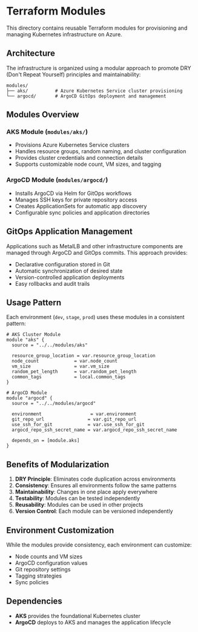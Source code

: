 # Terraform Modules

This directory contains reusable Terraform modules for provisioning and managing Kubernetes infrastructure on Azure.

## Architecture

The infrastructure is organized using a modular approach to promote DRY (Don't Repeat Yourself) principles and maintainability:

```
modules/
├── aks/          # Azure Kubernetes Service cluster provisioning
└── argocd/       # ArgoCD GitOps deployment and management
```

## Modules Overview

### AKS Module (`modules/aks/`)
- Provisions Azure Kubernetes Service clusters
- Handles resource groups, random naming, and cluster configuration
- Provides cluster credentials and connection details
- Supports customizable node count, VM sizes, and tagging

### ArgoCD Module (`modules/argocd/`)
- Installs ArgoCD via Helm for GitOps workflows
- Manages SSH keys for private repository access
- Creates ApplicationSets for automatic app discovery
- Configurable sync policies and application directories

## GitOps Application Management

Applications such as MetalLB and other infrastructure components are managed through ArgoCD and GitOps commits. This approach provides:
- Declarative configuration stored in Git
- Automatic synchronization of desired state
- Version-controlled application deployments
- Easy rollbacks and audit trails

## Usage Pattern

Each environment (`dev`, `stage`, `prod`) uses these modules in a consistent pattern:

```hcl
# AKS Cluster Module
module "aks" {
  source = "../../modules/aks"
  
  resource_group_location = var.resource_group_location
  node_count             = var.node_count
  vm_size                = var.vm_size
  random_pet_length      = var.random_pet_length
  common_tags            = local.common_tags
}

# ArgoCD Module
module "argocd" {
  source = "../../modules/argocd"
  
  environment                  = var.environment
  git_repo_url                = var.git_repo_url
  use_ssh_for_git             = var.use_ssh_for_git
  argocd_repo_ssh_secret_name = var.argocd_repo_ssh_secret_name
  
  depends_on = [module.aks]
}
```

## Benefits of Modularization

1. **DRY Principle**: Eliminates code duplication across environments
2. **Consistency**: Ensures all environments follow the same patterns
3. **Maintainability**: Changes in one place apply everywhere
4. **Testability**: Modules can be tested independently
5. **Reusability**: Modules can be used in other projects
6. **Version Control**: Each module can be versioned independently

## Environment Customization

While the modules provide consistency, each environment can customize:
- Node counts and VM sizes
- ArgoCD configuration values
- Git repository settings
- Tagging strategies
- Sync policies

## Dependencies
- **AKS** provides the foundational Kubernetes cluster
- **ArgoCD** deploys to AKS and manages the application lifecycle
